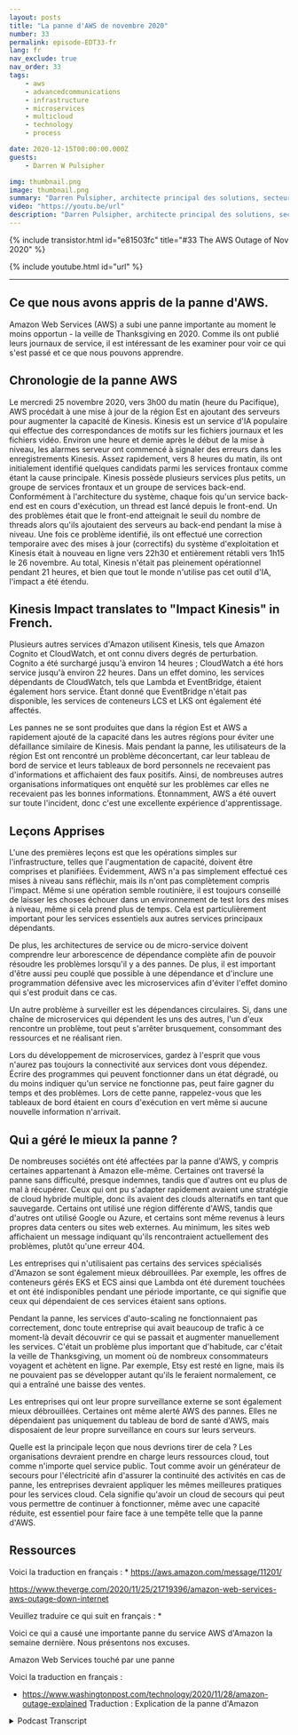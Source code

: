 ```yaml
---
layout: posts
title: "La panne d'AWS de novembre 2020"
number: 33
permalink: episode-EDT33-fr
lang: fr
nav_exclude: true
nav_order: 33
tags:
    - aws
    - advancedcommunications
    - infrastructure
    - microservices
    - multicloud
    - technology
    - process

date: 2020-12-15T00:00:00.000Z
guests:
    - Darren W Pulsipher

img: thumbnail.png
image: thumbnail.png
summary: "Darren Pulsipher, architecte principal des solutions, secteur public, chez Intel, parle des enseignements tirés de la panne d'AWS en novembre 2020 et des solutions préventives pour naviguer lors de telles pannes."
video: "https://youtu.be/url"
description: "Darren Pulsipher, architecte principal des solutions, secteur public, chez Intel, parle des enseignements tirés de la panne d'AWS en novembre 2020 et des solutions préventives pour naviguer lors de telles pannes."
---
```


<div>
{% include transistor.html id="e81503fc" title="#33 The AWS Outage of Nov 2020" %}

{% include youtube.html id="url" %}
</div>

---

## Ce que nous avons appris de la panne d'AWS.

Amazon Web Services (AWS) a subi une panne importante au moment le moins opportun - la veille de Thanksgiving en 2020. Comme ils ont publié leurs journaux de service, il est intéressant de les examiner pour voir ce qui s'est passé et ce que nous pouvons apprendre.

## Chronologie de la panne AWS

Le mercredi 25 novembre 2020, vers 3h00 du matin (heure du Pacifique), AWS procédait à une mise à jour de la région Est en ajoutant des serveurs pour augmenter la capacité de Kinesis. Kinesis est un service d'IA populaire qui effectue des correspondances de motifs sur les fichiers journaux et les fichiers vidéo. Environ une heure et demie après le début de la mise à niveau, les alarmes serveur ont commencé à signaler des erreurs dans les enregistrements Kinesis. Assez rapidement, vers 8 heures du matin, ils ont initialement identifié quelques candidats parmi les services frontaux comme étant la cause principale. Kinesis possède plusieurs services plus petits, un groupe de services frontaux et un groupe de services back-end. Conformément à l'architecture du système, chaque fois qu'un service back-end est en cours d'exécution, un thread est lancé depuis le front-end. Un des problèmes était que le front-end atteignait le seuil du nombre de threads alors qu'ils ajoutaient des serveurs au back-end pendant la mise à niveau. Une fois ce problème identifié, ils ont effectué une correction temporaire avec des mises à jour (correctifs) du système d'exploitation et Kinesis était à nouveau en ligne vers 22h30 et entièrement rétabli vers 1h15 le 26 novembre. Au total, Kinesis n'était pas pleinement opérationnel pendant 21 heures, et bien que tout le monde n'utilise pas cet outil d'IA, l'impact a été étendu.

## Kinesis Impact translates to "Impact Kinesis" in French.

Plusieurs autres services d'Amazon utilisent Kinesis, tels que Amazon Cognito et CloudWatch, et ont connu divers degrés de perturbation. Cognito a été surchargé jusqu'à environ 14 heures ; CloudWatch a été hors service jusqu'à environ 22 heures. Dans un effet domino, les services dépendants de CloudWatch, tels que Lambda et EventBridge, étaient également hors service. Étant donné que EventBridge n'était pas disponible, les services de conteneurs LCS et LKS ont également été affectés.

Les pannes ne se sont produites que dans la région Est et AWS a rapidement ajouté de la capacité dans les autres régions pour éviter une défaillance similaire de Kinesis. Mais pendant la panne, les utilisateurs de la région Est ont rencontré un problème déconcertant, car leur tableau de bord de service et leurs tableaux de bord personnels ne recevaient pas d'informations et affichaient des faux positifs. Ainsi, de nombreuses autres organisations informatiques ont enquêté sur les problèmes car elles ne recevaient pas les bonnes informations. Étonnamment, AWS a été ouvert sur toute l'incident, donc c'est une excellente expérience d'apprentissage.

## Leçons Apprises

L'une des premières leçons est que les opérations simples sur l'infrastructure, telles que l'augmentation de capacité, doivent être comprises et planifiées. Évidemment, AWS n'a pas simplement effectué ces mises à niveau sans réfléchir, mais ils n'ont pas complètement compris l'impact. Même si une opération semble routinière, il est toujours conseillé de laisser les choses échouer dans un environnement de test lors des mises à niveau, même si cela prend plus de temps. Cela est particulièrement important pour les services essentiels aux autres services principaux dépendants.

De plus, les architectures de service ou de micro-service doivent comprendre leur arborescence de dépendance complète afin de pouvoir résoudre les problèmes lorsqu'il y a des pannes. De plus, il est important d'être aussi peu couplé que possible à une dépendance et d'inclure une programmation défensive avec les microservices afin d'éviter l'effet domino qui s'est produit dans ce cas.

Un autre problème à surveiller est les dépendances circulaires. Si, dans une chaîne de microservices qui dépendent les uns des autres, l'un d'eux rencontre un problème, tout peut s'arrêter brusquement, consommant des ressources et ne réalisant rien.

Lors du développement de microservices, gardez à l'esprit que vous n'aurez pas toujours la connectivité aux services dont vous dépendez. Écrire des programmes qui peuvent fonctionner dans un état dégradé, ou du moins indiquer qu'un service ne fonctionne pas, peut faire gagner du temps et des problèmes. Lors de cette panne, rappelez-vous que les tableaux de bord étaient en cours d'exécution en vert même si aucune nouvelle information n'arrivait.

## Qui a géré le mieux la panne ?

De nombreuses sociétés ont été affectées par la panne d'AWS, y compris certaines appartenant à Amazon elle-même. Certaines ont traversé la panne sans difficulté, presque indemnes, tandis que d'autres ont eu plus de mal à récupérer. Ceux qui ont pu s'adapter rapidement avaient une stratégie de cloud hybride multiple, donc ils avaient des clouds alternatifs en tant que sauvegarde. Certains ont utilisé une région différente d'AWS, tandis que d'autres ont utilisé Google ou Azure, et certains sont même revenus à leurs propres data centers ou sites web externes. Au minimum, les sites web affichaient un message indiquant qu'ils rencontraient actuellement des problèmes, plutôt qu'une erreur 404.

Les entreprises qui n'utilisaient pas certains des services spécialisés d'Amazon se sont également mieux débrouillées. Par exemple, les offres de conteneurs gérés EKS et ECS ainsi que Lambda ont été durement touchées et ont été indisponibles pendant une période importante, ce qui signifie que ceux qui dépendaient de ces services étaient sans options.

Pendant la panne, les services d'auto-scaling ne fonctionnaient pas correctement, donc toute entreprise qui avait beaucoup de trafic à ce moment-là devait découvrir ce qui se passait et augmenter manuellement les services. C'était un problème plus important que d'habitude, car c'était la veille de Thanksgiving, un moment où de nombreux consommateurs voyagent et achètent en ligne. Par exemple, Etsy est resté en ligne, mais ils ne pouvaient pas se développer autant qu'ils le feraient normalement, ce qui a entraîné une baisse des ventes.

Les entreprises qui ont leur propre surveillance externe se sont également mieux débrouillées. Certaines ont même alerté AWS des pannes. Elles ne dépendaient pas uniquement du tableau de bord de santé d'AWS, mais disposaient de leur propre surveillance en cours sur leurs serveurs.

Quelle est la principale leçon que nous devrions tirer de cela ? Les organisations devraient prendre en charge leurs ressources cloud, tout comme n'importe quel service public. Tout comme avoir un générateur de secours pour l'électricité afin d'assurer la continuité des activités en cas de panne, les entreprises devraient appliquer les mêmes meilleures pratiques pour les services cloud. Cela signifie qu'avoir un cloud de secours qui peut vous permettre de continuer à fonctionner, même avec une capacité réduite, est essentiel pour faire face à une tempête telle que la panne d'AWS.

## Ressources

Voici la traduction en français : * https://aws.amazon.com/message/11201/

https://www.theverge.com/2020/11/25/21719396/amazon-web-services-aws-outage-down-internet

Veuillez traduire ce qui suit en français : *

Voici ce qui a causé une importante panne du service AWS d'Amazon la semaine dernière. Nous présentons nos excuses.

Amazon Web Services touché par une panne

Voici la traduction en français : 

* https://www.washingtonpost.com/technology/2020/11/28/amazon-outage-explained
Traduction : Explication de la panne d'Amazon



<details>
<summary> Podcast Transcript </summary>

<p></p>

</details>

